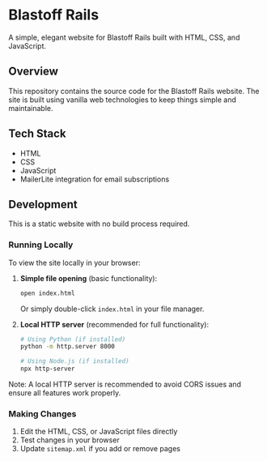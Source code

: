 # Blastoff Rails

A simple, elegant website for Blastoff Rails built with HTML, CSS, and JavaScript.

## Overview

This repository contains the source code for the Blastoff Rails website. The site is built using vanilla web technologies to keep things simple and maintainable.

## Tech Stack

- HTML
- CSS
- JavaScript
- MailerLite integration for email subscriptions

## Development

This is a static website with no build process required.

### Running Locally

To view the site locally in your browser:

1. **Simple file opening** (basic functionality):
   ```bash
   open index.html
   ```
   Or simply double-click `index.html` in your file manager.

2. **Local HTTP server** (recommended for full functionality):
   ```bash
   # Using Python (if installed)
   python -m http.server 8000

   # Using Node.js (if installed)
   npx http-server
   ```

Note: A local HTTP server is recommended to avoid CORS issues and ensure all features work properly.

### Making Changes

1. Edit the HTML, CSS, or JavaScript files directly
2. Test changes in your browser
3. Update `sitemap.xml` if you add or remove pages
